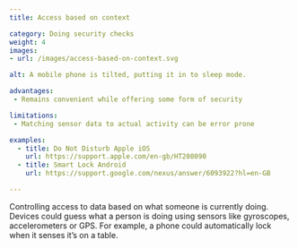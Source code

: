 ```yaml
---
title: Access based on context

category: Doing security checks
weight: 4
images:
- url: /images/access-based-on-context.svg

alt: A mobile phone is tilted, putting it in to sleep mode.

advantages:
 - Remains convenient while offering some form of security

limitations:
 - Matching sensor data to actual activity can be error prone

examples:
  - title: Do Not Disturb Apple iOS
    url: https://support.apple.com/en-gb/HT208090
  - title: Smart Lock Android
    url: https://support.google.com/nexus/answer/6093922?hl=en-GB

---
```


Controlling access to data based on what someone is currently doing. Devices could guess what a person is doing using sensors like gyroscopes, accelerometers or GPS. For example, a phone could automatically lock when it senses it’s on a table.
